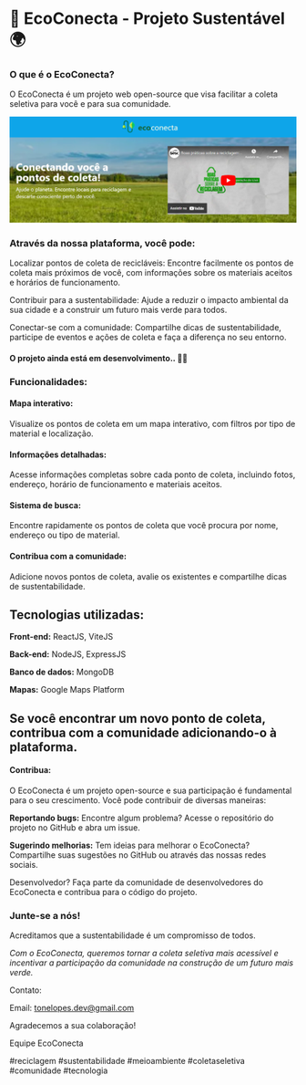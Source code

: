 # 🌳 EcoConecta - Projeto Sustentável 🌍

### O que é o EcoConecta?

O EcoConecta é um projeto web open-source que visa facilitar a coleta seletiva para você e para sua comunidade.

![App Screenshot](/github/banner-ecoconecta.png)

### Através da nossa plataforma, você pode:

Localizar pontos de coleta de recicláveis: Encontre facilmente os pontos de coleta mais próximos de você, com informações sobre os materiais aceitos e horários de funcionamento.

Contribuir para a sustentabilidade: Ajude a reduzir o impacto ambiental da sua cidade e a construir um futuro mais verde para todos.

Conectar-se com a comunidade: Compartilhe dicas de sustentabilidade, participe de eventos e ações de coleta e faça a diferença no seu entorno.

#### O projeto ainda está em desenvolvimento.. 🧑‍💻

### Funcionalidades:

#### Mapa interativo:

Visualize os pontos de coleta em um mapa interativo, com filtros por tipo de material e localização.

#### Informações detalhadas:

Acesse informações completas sobre cada ponto de coleta, incluindo fotos, endereço, horário de funcionamento e materiais aceitos.

#### Sistema de busca:

Encontre rapidamente os pontos de coleta que você procura por nome, endereço ou tipo de material.

#### Contribua com a comunidade:

Adicione novos pontos de coleta, avalie os existentes e compartilhe dicas de sustentabilidade.

## Tecnologias utilizadas:

**Front-end:** ReactJS, ViteJS

**Back-end:** NodeJS, ExpressJS

**Banco de dados:** MongoDB

**Mapas:** Google Maps Platform

## Se você encontrar um novo ponto de coleta, contribua com a comunidade adicionando-o à plataforma.

#### Contribua:

O EcoConecta é um projeto open-source e sua participação é fundamental para o seu crescimento. Você pode contribuir de diversas maneiras:

**Reportando bugs:** Encontre algum problema? Acesse o repositório do projeto no GitHub e abra um issue.

**Sugerindo melhorias:** Tem ideias para melhorar o EcoConecta? Compartilhe suas sugestões no GitHub ou através das nossas redes sociais.

Desenvolvedor? Faça parte da comunidade de desenvolvedores do EcoConecta e contribua para o código do projeto.

### Junte-se a nós!

Acreditamos que a sustentabilidade é um compromisso de todos.

_Com o EcoConecta, queremos tornar a coleta seletiva mais acessível e incentivar a participação da comunidade na construção de um futuro mais verde._

Contato:

Email: tonelopes.dev@gmail.com

Agradecemos a sua colaboração!

Equipe EcoConecta

#reciclagem #sustentabilidade #meioambiente #coletaseletiva #comunidade #tecnologia
